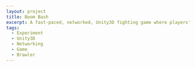 ```yaml
---
layout: project
title: Boom Bash
excerpt: A fast-paced, networked, Unity3D fighting game where players' only attack is to kick, sending their opponents flying off the map
tags:
  - Experiment
  - Unity3D
  - Networking
  - Game
  - Brawler
---
```

